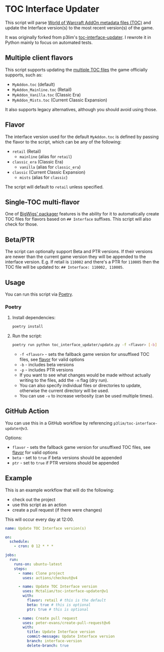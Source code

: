# TOC Interface Updater

This script will parse [World of Warcraft AddOn metadata files (TOC)](https://warcraft.wiki.gg/wiki/TOC_format) and update the Interface version(s) to the most recent version(s) of the game.

It was originally forked from p3lim's [toc-interface-updater](https://github.com/p3lim/toc-interface-updater). I rewrote it in Python mainly to focus on automated tests.

## Multiple client flavors

This script supports updating the [multiple TOC files](https://warcraft.wiki.gg/wiki/TOC_format#Multiple_client_flavors) the game officially supports, such as:

- `MyAddon.toc` (default)
- `MyAddon_Mainline.toc` (Retail)
- `MyAddon_Vanilla.toc` (Classic Era)
- `MyAddon_Mists.toc` (Current Classic Expansion)

It also supports legacy alternatives, although you should avoid using those.

## Flavor

The interface version used for the default `MyAddon.toc` is defined by passing the flavor to the script, which can be any of the following:

- `retail` (Retail)
  - `mainline` (alias for `retail`)
- `classic_era` (Classic Era)
  - `vanilla` (alias for `classic_era`)
- `classic` (Current Classic Expansion)
  - `mists` (alias for `classic`)

The script will default to `retail` unless specified.

## Single-TOC multi-flavor

One of [BigWigs' packager](https://github.com/BigWigsMods/packager/?tab=readme-ov-file#single-toc-file) features is the ability for it to automatically create TOC files for flavors based on `## Interface` suffixes. This script will also check for those.

## Beta/PTR

The script can optionally support Beta and PTR versions. If their versions are newer than the current game version they will be appended to the interface version. E.g. If retail is `110002` and there's a PTR for `110005` then the TOC file will be updated to: `## Interface: 110002, 110005`.

## Usage

You can run this script via [Poetry](https://python-poetry.org/).

### Poetry

1. Install dependencies:

   ```bash
   poetry install
   ```

2. Run the script:

   ```bash
   poetry run python toc_interface_updater/update.py -f <flavor> [-b] [-p]
   ```

   - `-f <flavor>` - sets the fallback game version for unsuffixed TOC files, see [flavor](#flavor) for valid options
   - `-b` - includes beta versions
   - `-p` - includes PTR versions
   - If you want to see what changes would be made without actually writing to the files, add the `-n` flag (dry run).
   - You can also specify individual files or directories to update, otherwise the current directory will be used.
   - You can use `-v` to increase verbosity (can be used multiple times).

## GitHub Action

You can use this in a GitHub workflow by referencing `p3lim/toc-interface-updater@v3`.

Options:

- `flavor` - sets the fallback game version for unsuffixed TOC files, see [flavor](#flavor) for valid options
- `beta` - set to `true` if beta versions should be appended
- `ptr` - set to `true` if PTR versions should be appended

## Example

This is an example workflow that will do the following:

- check out the project
- use this script as an action
- create a pull request (if there were changes)

This will occur every day at 12:00.

```yaml
name: Update TOC Interface version(s)

on:
  schedule:
    - cron: 0 12 * * *

jobs:
  run:
    runs-on: ubuntu-latest
    steps:
      - name: Clone project
        uses: actions/checkout@v4

      - name: Update TOC Interface version
        uses: Mctalian/toc-interface-updater@v1
        with:
          flavor: retail # this is the default
          beta: true # this is optional
          ptr: true # this is optional

      - name: Create pull request
        uses: peter-evans/create-pull-request@v6
        with:
          title: Update Interface version
          commit-message: Update Interface version
          branch: interface-version
          delete-branch: true
```
